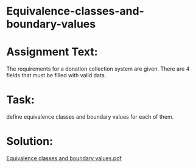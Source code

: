 # Equivalence-classes-and-boundary-values

# Assignment Text:
The requirements for a donation collection system are given. There are 4 fields that must be filled with valid data.

# Task: 
define equivalence classes and boundary values for each of them.

# Solution:
[Equivalence classes and boundary values.pdf](https://github.com/MikalaiShavialiou/Equivalence-classes-and-boundary-values/files/14616215/Equivalence.classes.and.boundary.values.pdf)




